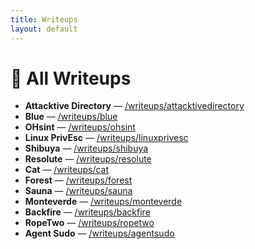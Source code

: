 ```yaml
---
title: Writeups
layout: default
---
```


# 🧠 All Writeups

- **Attacktive Directory** — [/writeups/attacktivedirectory](/writeups/attacktivedirectory)
- **Blue** — [/writeups/blue](/writeups/blue)
- **OHsint** — [/writeups/ohsint](/writeups/ohsint)
- **Linux PrivEsc** — [/writeups/linuxprivesc](/writeups/linuxprivesc)
- **Shibuya** — [/writeups/shibuya](/writeups/shibuya)
- **Resolute** — [/writeups/resolute](/writeups/resolute)
- **Cat** — [/writeups/cat](/writeups/cat)
- **Forest** — [/writeups/forest](/writeups/forest)
- **Sauna** — [/writeups/sauna](/writeups/sauna)
- **Monteverde** — [/writeups/monteverde](/writeups/monteverde)
- **Backfire** — [/writeups/backfire](/writeups/backfire)
- **RopeTwo** — [/writeups/ropetwo](/writeups/ropetwo)
- **Agent Sudo** — [/writeups/agentsudo](/writeups/agentsudo)
